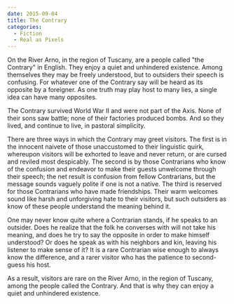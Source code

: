 ```yaml
---
date: 2015-09-04
title: The Contrary
categories:
  - Fiction
  - Real as Pixels
---
```


On the River Arno, in the region of Tuscany, are a people called "the Contrary" in English. They enjoy a quiet and unhindered existence. Among themselves they may be freely understood, but to outsiders their speech is confusing. For whatever one of the Contrary say will be heard as its opposite by a foreigner. As one truth may play host to many lies, a single idea can have many opposites.

<!-- more -->

The Contrary survived World War II and were not part of the Axis. None of their sons saw battle; none of their factories produced bombs. And so they lived, and continue to live, in pastoral simplicity.

There are three ways in which the Contrary may greet visitors. The first is in the innocent naivete of those unaccustomed to their linguistic quirk, whereupon visitors will be exhorted to leave and never return, or are cursed and reviled most despicably. The second is by those Contrarians who know of the confusion and endeavor to make their guests unwelcome through their speech; the net result is confusion from fellow Contrarians, but the message sounds vaguely polite if one is not a native. The third is reserved for those Contrarians who have made friendships. Their warm welcomes sound like harsh and unforgiving hate to their visitors, but such outsiders as know of these people understand the meaning behind it.

One may never know quite where a Contrarian stands, if he speaks to an outsider. Does he realize that the folk he converses with will not take his meaning, and does he try to say the opposite in order to make himself understood? Or does he speak as with his neighbors and kin, leaving his listener to make sense of it? It is a rare Contrarian wise enough to always know the difference, and a rarer visitor who has the patience to second-guess his host.

As a result, visitors are rare on the River Arno, in the region of Tuscany, among the people called the Contrary. And that is why they can enjoy a quiet and unhindered existence.
